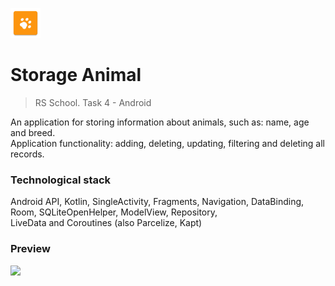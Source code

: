 ![](https://github.com/Daniil-master/RS-School-Android-Task4-StorageAnimal/raw/master/app/src/main/res/mipmap-mdpi/ic_launcher.png)
#  Storage Animal 
> RS School. Task 4 - Android 

An application for storing information about animals, such as: name, age and breed. \
Application functionality: adding, deleting, updating, filtering and deleting all records.

### Technological stack
Android API, Kotlin, SingleActivity, Fragments, Navigation, DataBinding, \
Room, SQLiteOpenHelper, ModelView, Repository, \
LiveData and Coroutines (also Parcelize, Kapt)

### Preview
![](https://github.com/Daniil-master/RS-School-Android-Task4-StorageAnimal/blob/master/previewStorageAnimal.gif)
